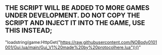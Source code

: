THE SCRIPT WILL BE ADDED TO MORE GAMES 
UNDER DEVELOPMENT. DO NOT COPY THE SCRIPT AND INJECT IT 
INTO THE GAME, USE THIS INSTEAD;
--
"loadstring(game:HttpGet("https://raw.githubusercontent.com/NOBody0101001/Gui.lua/main/Gui_V1%20made%20by%20protocolhere.lua"))()"
